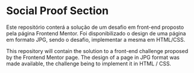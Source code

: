 # Social Proof Section

Este repositório conterá a solução de um desafio em front-end proposto pela página Frontend Mentor. Foi disponibilizado o design de uma página em formato JPG, sendo o desafio, implementar a mesma em HTML/CSS.

This repository will contain the solution to a front-end challenge proposed by the Frontend Mentor page. The design of a page in JPG format was made available, the challenge being to implement it in HTML / CSS.
